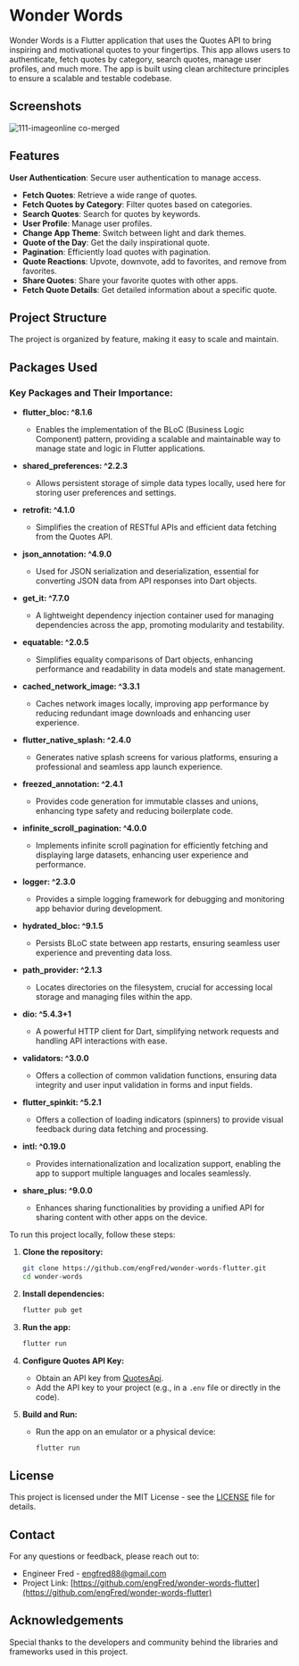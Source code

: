 # Wonder Words

Wonder Words is a Flutter application that uses the Quotes API to bring inspiring and motivational quotes to your fingertips. This app allows users to authenticate, fetch quotes by category, search quotes, manage user profiles, and much more. The app is built using clean architecture principles to ensure a scalable and testable codebase.

## Screenshots

![111-imageonline co-merged](https://github.com/EngFred/Movie-Mania-Browser/assets/136785545/5eb5d3f6-a947-4bd8-86e8-2843ab0e7835)

## Features

**User Authentication**: Secure user authentication to manage access.
- **Fetch Quotes**: Retrieve a wide range of quotes.
- **Fetch Quotes by Category**: Filter quotes based on categories.
- **Search Quotes**: Search for quotes by keywords.
- **User Profile**: Manage user profiles.
- **Change App Theme**: Switch between light and dark themes.
- **Quote of the Day**: Get the daily inspirational quote.
- **Pagination**: Efficiently load quotes with pagination.
- **Quote Reactions**: Upvote, downvote, add to favorites, and remove from favorites.
- **Share Quotes**: Share your favorite quotes with other apps.
- **Fetch Quote Details**: Get detailed information about a specific quote.

## Project Structure

The project is organized by feature, making it easy to scale and maintain.

## Packages Used

### Key Packages and Their Importance:

- **flutter_bloc: ^8.1.6**
  - Enables the implementation of the BLoC (Business Logic Component) pattern, providing a scalable and maintainable way to manage state and logic in Flutter applications.

- **shared_preferences: ^2.2.3**
  - Allows persistent storage of simple data types locally, used here for storing user preferences and settings.

- **retrofit: ^4.1.0**
  - Simplifies the creation of RESTful APIs and efficient data fetching from the Quotes API.

- **json_annotation: ^4.9.0**
  - Used for JSON serialization and deserialization, essential for converting JSON data from API responses into Dart objects.

- **get_it: ^7.7.0**
  - A lightweight dependency injection container used for managing dependencies across the app, promoting modularity and testability.

- **equatable: ^2.0.5**
  - Simplifies equality comparisons of Dart objects, enhancing performance and readability in data models and state management.

- **cached_network_image: ^3.3.1**
  - Caches network images locally, improving app performance by reducing redundant image downloads and enhancing user experience.

- **flutter_native_splash: ^2.4.0**
  - Generates native splash screens for various platforms, ensuring a professional and seamless app launch experience.

- **freezed_annotation: ^2.4.1**
  - Provides code generation for immutable classes and unions, enhancing type safety and reducing boilerplate code.

- **infinite_scroll_pagination: ^4.0.0**
  - Implements infinite scroll pagination for efficiently fetching and displaying large datasets, enhancing user experience and performance.

- **logger: ^2.3.0**
  - Provides a simple logging framework for debugging and monitoring app behavior during development.

- **hydrated_bloc: ^9.1.5**
  - Persists BLoC state between app restarts, ensuring seamless user experience and preventing data loss.

- **path_provider: ^2.1.3**
  - Locates directories on the filesystem, crucial for accessing local storage and managing files within the app.

- **dio: ^5.4.3+1**
  - A powerful HTTP client for Dart, simplifying network requests and handling API interactions with ease.

- **validators: ^3.0.0**
  - Offers a collection of common validation functions, ensuring data integrity and user input validation in forms and input fields.

- **flutter_spinkit: ^5.2.1**
  - Offers a collection of loading indicators (spinners) to provide visual feedback during data fetching and processing.

- **intl: ^0.19.0**
  - Provides internationalization and localization support, enabling the app to support multiple languages and locales seamlessly.

- **share_plus: ^9.0.0**
  - Enhances sharing functionalities by providing a unified API for sharing content with other apps on the device.


To run this project locally, follow these steps:

1. **Clone the repository:**
    ```sh
    git clone https://github.com/engFred/wonder-words-flutter.git
    cd wonder-words
    ```

2. **Install dependencies:**
    ```sh
    flutter pub get
    ```

3. **Run the app:**
    ```sh
    flutter run
    ```


4. **Configure Quotes API Key:**
    - Obtain an API key from [QuotesApi](https://favqs.com/api/).
    - Add the API key to your project (e.g., in a `.env` file or directly in the code).

5. **Build and Run:**
    - Run the app on an emulator or a physical device:
      ```sh
      flutter run
      ```

## License

This project is licensed under the MIT License - see the [LICENSE](LICENSE) file for details.

## Contact

For any questions or feedback, please reach out to:

- Engineer Fred - [engfred88@gmail.com](mailto:engfred88@gmail.com)
- Project Link: [https://github.com/engFred/wonder-words-flutter](https://github.com/engFred/wonder-words-flutter)

## Acknowledgements

Special thanks to the developers and community behind the libraries and frameworks used in this project.



